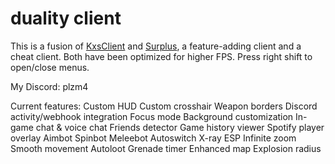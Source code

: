 # duality client
This is a fusion of <a href="https://greasyfork.org/en/scripts/531396-kxs-client-survev-io-client" target="_blank" rel="noopener noreferrer">KxsClient</a> and     <a href="https://s.urpl.us" target="_blank" rel="noopener noreferrer">Surplus</a>, a feature-adding client and a cheat client. Both have been optimized for higher FPS. Press right shift to open/close menus.

My Discord: plzm4

Current features:
Custom HUD
Custom crosshair
Weapon borders
Discord activity/webhook integration
Focus mode
Background customization
In-game chat & voice chat
Friends detector
Game history viewer
Spotify player overlay
Aimbot
Spinbot
Meleebot
Autoswitch
X-ray
ESP
Infinite zoom
Smooth movement
Autoloot
Grenade timer
Enhanced map
Explosion radius
